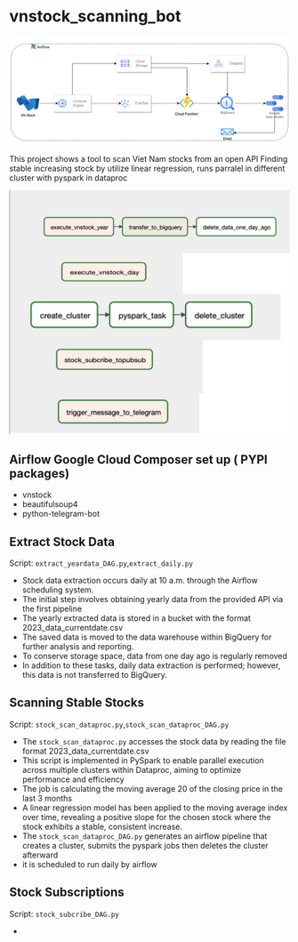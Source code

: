 # vnstock_scanning_bot
![Project Pipeline](https://github.com/ThanhNg1712/vnstock_scanning_bot/raw/main/DEC-final_project.drawio.png)

This project shows a tool to scan Viet Nam stocks from an open API
Finding stable increasing stock by utilize linear regression, runs parralel in different cluster with pyspark in dataproc











![DAGs](https://github.com/ThanhNg1712/vnstock_scanning_bot/blob/main/DAGs_vnstock.png)

## Airflow Google Cloud Composer set up ( PYPI packages)
- vnstock
- beautifulsoup4
- python-telegram-bot

## Extract Stock Data
Script: `extract_yeardata_DAG.py`,`extract_daily.py`
- Stock data extraction occurs daily at 10 a.m. through the Airflow scheduling system.
- The initial step involves obtaining yearly data from the provided API via the first pipeline
- The yearly extracted data is stored in a bucket with the format 2023_data_currentdate.csv
- The saved data is moved to the data warehouse within BigQuery for further analysis and reporting.
- To conserve storage space, data from one day ago is regularly removed
- In addition to these tasks, daily data extraction is performed; however, this data is not transferred to BigQuery.

## Scanning Stable Stocks
Script: `stock_scan_dataproc.py`,`stock_scan_dataproc_DAG.py`

- The `stock_scan_dataproc.py` accesses the stock data by reading the file format 2023_data_currentdate.csv
- This script is implemented in PySpark to enable parallel execution across multiple clusters within Dataproc, aiming to optimize performance and efficiency
- The job is calculating the moving average 20 of the closing price in the last 3 months
- A linear regression model has been applied to the moving average index over time, revealing a positive slope for the chosen stock where the stock exhibits a stable, consistent increase.
- The `stock_scan_dataproc_DAG.py` generates an airflow pipeline that creates a cluster, submits the pyspark jobs then deletes the cluster afterward
- it is scheduled to run daily by airflow

## Stock Subscriptions
Script: `stock_subcribe_DAG.py`

-




  
